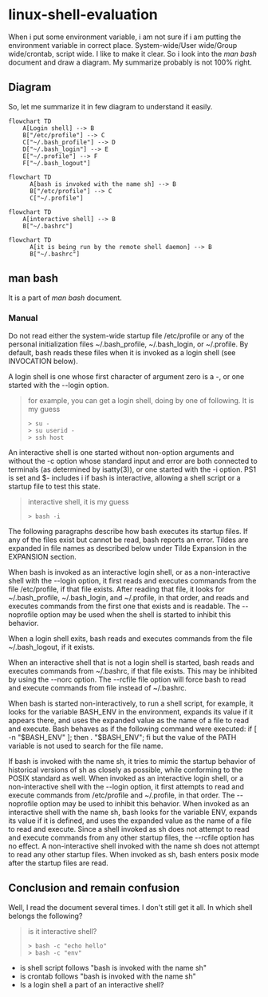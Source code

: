 # linux-shell-evaluation
When i put some environment variable, i am not sure if i am putting the environment variable in correct place. 
System-wide/User wide/Group wide/crontab, script wide. I like to make it clear.
So i look into the _man bash_ document and draw a diagram.
My summarize probably is not 100% right. 
## Diagram
So, let me summarize it in few diagram to understand it easily.
```mermaid
flowchart TD
    A[Login shell] --> B
    B["/etc/profile"] --> C
    C["~/.bash_profile"] --> D
    D["~/.bash_login"] --> E
    E["~/.profile"] --> F
    F["~/.bash_logout"] 
```
```mermaid
flowchart TD
      A[bash is invoked with the name sh] --> B
      B["/etc/profile"] --> C
      C["~/.profile"] 
```
```mermaid
flowchart TD
    A[interactive shell] --> B
    B["~/.bashrc"] 
```
```mermaid
flowchart TD
      A[it is being run by the remote shell daemon] --> B
      B["~/.bashrc"] 
```

## man bash
It is a part of _man bash_ document.
### Manual
Do not read either the system-wide startup file /etc/profile or any of the personal initialization files ~/.bash_profile, ~/.bash_login, or ~/.profile.  By default, bash reads these files when it is invoked as a login
shell (see INVOCATION below).

A login shell is one whose first character of argument zero is a -, or one started with the --login option.
> for example, you can get a login shell, doing by one of following. It is my guess
> ```agsl
> > su -
> > su userid - 
> > ssh host 
> ``` 
An interactive shell is one started without non-option arguments and without the -c option whose standard input and error are both connected to terminals (as determined by isatty(3)), or one started with the -i option.  PS1 is
set and $- includes i if bash is interactive, allowing a shell script or a startup file to test this state.
> interactive shell, it is my guess
> ```agsl
> > bash -i
> ``` 


The following paragraphs describe how bash executes its startup files.  If any of the files exist but cannot be read, bash reports an error.  Tildes are expanded in file names as described below under Tilde Expansion in the
EXPANSION section.

When bash is invoked as an interactive login shell, or as a non-interactive shell with the --login option, it first reads and executes commands from the file /etc/profile, if that file exists.  After reading that file, it looks
for ~/.bash_profile, ~/.bash_login, and ~/.profile, in that order, and reads and executes commands from the first one that exists and is readable.  The --noprofile option may be used when the shell is started to inhibit this
behavior.

When a login shell exits, bash reads and executes commands from the file ~/.bash_logout, if it exists.

When an interactive shell that is not a login shell is started, bash reads and executes commands from ~/.bashrc, if that file exists.  This may be inhibited by using the --norc option.  The --rcfile file option will force bash
to read and execute commands from file instead of ~/.bashrc.

When bash is started non-interactively, to run a shell script, for example, it looks for the variable BASH_ENV in the environment, expands its value if it appears there, and uses the expanded value as the name of a file to read
and execute.  Bash behaves as if the following command were executed:
      if [ -n "$BASH_ENV" ]; then . "$BASH_ENV"; fi
but the value of the PATH variable is not used to search for the file name.

If bash is invoked with the name sh, it tries to mimic the startup behavior of historical versions of sh as closely as possible, while conforming to the POSIX standard as well.  When invoked as an interactive login shell, or a
non-interactive shell with the --login option, it first attempts to read and execute commands from /etc/profile and ~/.profile, in that order.  The --noprofile option may be used to inhibit this behavior.  When invoked as an
interactive shell with the name sh, bash looks for the variable ENV, expands its value if it is defined, and uses the expanded value as the name of a file to read and execute.  Since a shell invoked as sh does not attempt to
read and execute commands from any other startup files, the --rcfile option has no effect.  A non-interactive shell invoked with the name sh does not attempt to read any other startup files.  When invoked as sh, bash enters
posix mode after the startup files are read.

## Conclusion and remain confusion 
Well, I read the document several times. I don't still get it all. In which shell belongs the following?
> is it interactive shell?
> ```agsl
> > bash -c "echo hello"
> > bash -c "env"
> ``` 
- is shell script follows "bash is invoked with the name sh"
- is crontab follows "bash is invoked with the name sh"
- Is a login shell a part of an interactive shell?
